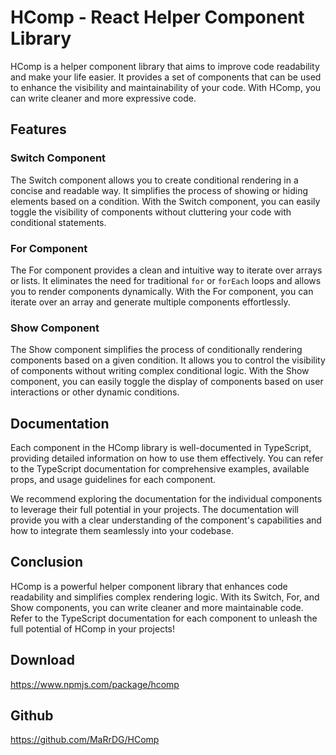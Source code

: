 # HComp - React Helper Component Library

HComp is a helper component library that aims to improve code readability and make your life easier. It provides a set of components that can be used to enhance the visibility and maintainability of your code. With HComp, you can write cleaner and more expressive code.

## Features

### Switch Component

The Switch component allows you to create conditional rendering in a concise and readable way. It simplifies the process of showing or hiding elements based on a condition. With the Switch component, you can easily toggle the visibility of components without cluttering your code with conditional statements.

### For Component

The For component provides a clean and intuitive way to iterate over arrays or lists. It eliminates the need for traditional `for` or `forEach` loops and allows you to render components dynamically. With the For component, you can iterate over an array and generate multiple components effortlessly.

### Show Component

The Show component simplifies the process of conditionally rendering components based on a given condition. It allows you to control the visibility of components without writing complex conditional logic. With the Show component, you can easily toggle the display of components based on user interactions or other dynamic conditions.

## Documentation

Each component in the HComp library is well-documented in TypeScript, providing detailed information on how to use them effectively. You can refer to the TypeScript documentation for comprehensive examples, available props, and usage guidelines for each component.

We recommend exploring the documentation for the individual components to leverage their full potential in your projects. The documentation will provide you with a clear understanding of the component's capabilities and how to integrate them seamlessly into your codebase.

## Conclusion

HComp is a powerful helper component library that enhances code readability and simplifies complex rendering logic. With its Switch, For, and Show components, you can write cleaner and more maintainable code. Refer to the TypeScript documentation for each component to unleash the full potential of HComp in your projects!

## Download

https://www.npmjs.com/package/hcomp

## Github

https://github.com/MaRrDG/HComp
